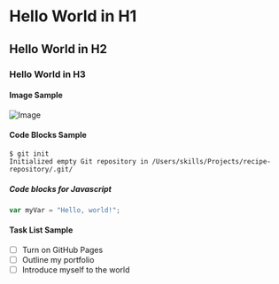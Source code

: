 # Hello World in H1
## Hello World in H2
### Hello World in H3

#### Image Sample
![Image](https://picsum.photos/200)

#### Code Blocks Sample
```
$ git init
Initialized empty Git repository in /Users/skills/Projects/recipe-repository/.git/
```
##### Code blocks for Javascript
``` javascript
var myVar = "Hello, world!";
```
#### Task List Sample
- [ ] Turn on GitHub Pages
- [ ] Outline my portfolio
- [ ] Introduce myself to the world

